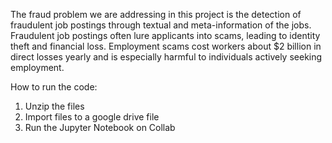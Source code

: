 The fraud problem we are addressing in this project is the detection of fraudulent job postings through textual and meta-information of the jobs. 
Fraudulent job postings often lure applicants into scams, leading to identity theft and financial loss.
Employment scams cost workers about $2 billion in direct losses yearly and is especially harmful to individuals actively seeking employment. 

How to run the code:
1. Unzip the files
2. Import files to a google drive file
3. Run the Jupyter Notebook on Collab

